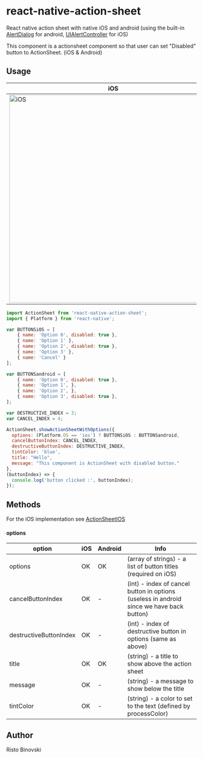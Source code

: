 # react-native-action-sheet 

React native action sheet with native iOS and android (using the built-in [AlertDialog](https://developer.android.com/reference/android/app/AlertDialog.html) for android, [UIAlertController](https://developer.apple.com/documentation/uikit/uialertcontroller?language=objc) for iOS)

This component is a actionsheet component so that user can set "Disabled" button to ActionSheet. (iOS & Android)

## Usage

iOS | Android
------ | -------
<img title="iOS" src="https://i.ibb.co/j6kscsx/iPhone.jpg" height=550/> | <img title="Android" src="https://i.ibb.co/HDpPnB8/android.jpg" height=550/>

```javascript
import ActionSheet from 'react-native-action-sheet';
import { Platform } from 'react-native';

var BUTTONSiOS = [
    { name: 'Option 0', disabled: true },
    { name: 'Option 1' },
    { name: 'Option 2', disabled: true },
    { name: 'Option 3' },
    { name: 'Cancel' }
];

var BUTTONSandroid = [
    { name: 'Option 0', disabled: true },
    { name: 'Option 1', },
    { name: 'Option 2', },
    { name: 'Option 3', disabled: true },
];

var DESTRUCTIVE_INDEX = 3;
var CANCEL_INDEX = 4;

ActionSheet.showActionSheetWithOptions({
  options: (Platform.OS == 'ios') ? BUTTONSiOS : BUTTONSandroid,
  cancelButtonIndex: CANCEL_INDEX,
  destructiveButtonIndex: DESTRUCTIVE_INDEX,
  tintColor: 'blue',
  title: "Hello",
  message: "This component is ActionSheet with disabled button."
},
(buttonIndex) => {
  console.log('button clicked :', buttonIndex);
});
```

## Methods

For the iOS implementation see [ActionSheetIOS](https://facebook.github.io/react-native/docs/actionsheetios.html)

#### options

option | iOS  | Android | Info
------ | ---- | ------- | ----
options | OK | OK | (array of strings) - a list of button titles (required on iOS)
cancelButtonIndex | OK | - | (int) - index of cancel button in options (useless in android since we have back button)
destructiveButtonIndex | OK | - | (int) - index of destructive button in options (same as above)
title | OK | OK | (string) - a title to show above the action sheet
message | OK | - | (string) - a message to show below the title
tintColor | OK | - | (string) - a color to set to the text (defined by processColor)

## Author

Risto Binovski
